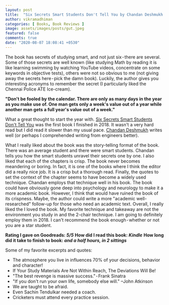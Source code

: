 ```yaml
---
layout: post
title:  "Six Secrets Smart Students Don't Tell You by Chandan Deshmukh | Book Review"
author: vikramadhiman
categories: [ Books, Book Reviews ]
image: assets/images/posts/gut.jpeg
featured: false
comments: true
date: "2020-08-07 18:08:41 +0530"
---
```

The book has secrets of studying smart, and not just six - there are several. Some of those secrets are well known (like studying Math by reading it is like learning swimming by watching YouTube videos, concentrate on some keywords in objective tests), others were not so obvious to me (not giving away the secrets here - pick the damn book). Luckily, the author gives you interesting acronyms to remember the secret (I particularly liked the Chennai Police ATE Ice-cream).

<strong>"Don't be fooled by the calendar. There are only as many days in the year as you make use of. One man gets only a week's value out of a year while another man gets a full year's value out of a week."</strong>

What a great thought to start the year with. <a href="https://www.goodreads.com/book/show/23392405-six-secrets-smart-students-don-t-tell-you" target="_blank">Six Secrets Smart Students Don't Tell You</a> was the first book I finished in 2018. It wasn't a very hard read but I did read it slower than my usual pace. <a href="https://www.redinkliteraryagency.com/author-view.php?id=29" target="_blank">Chandan Deshmukh</a> writes well (or perhaps I comprehended writing from engineers better).

What I really liked about the book was the story-telling format of the book. There was an average student and there were smart students. Chandan tells you how the smart students unravel their secrets one by one. I also liked that each of the chapters is crisp. The book never becomes meandering or boring. In fact, it is one of the books where I think the editor did a really nice job. It is a crisp but a thorough read. Finally, the quotes to set the context of the chapter seems to have become a widely used technique. Chandan employs that technique well in his book.
The book could have obviously gone deep into psychology and neurology to make it a more academic book. However, I think that would have ruined the book of its crispness. Maybe, the author could write a more "academic well-researched" follow-up for those who need an academic text.
Overall, I really liked the I loved the book. My favorite technique and takeaway are not the environment you study in and the 2-chair technique. I am going to definitely employ them in 2018. I can't recommend the book enough - whether or not you are a star student.

<strong>Rating I gave on Goodreads: <em>5/5</em></strong>
<strong>How did I read this book: <em>Kindle</em></strong>
<strong>How long did it take to finish to book: <em> and a half hours, in 2 sittings</em></strong>
	
Some of my favorite excerpts and quotes:
<ul>
	<li>The atmosphere you live in influences 70% of your decisions, behavior and character!
</li>
	<li>If Your Study Materials Are Not Within Reach, The Deviations Will Be!
</li>
	<li>"The best revenge is massive success." - Frank Sinatra</li>
	<li>"If you don't run your own life, somebody else will." –John Atkinson
</li>
	<li>We are taught to be afraid.
</li>
	<li>Even Sachin Tendulkar needed a coach.
</li>
<li>Cricketers must attend every practice session.</li>
</ul>

